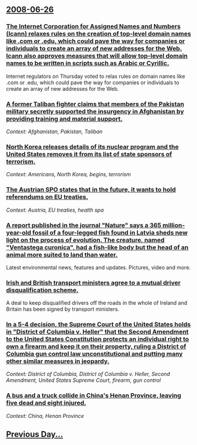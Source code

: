 ## [2008-06-26](/news/2008/06/26/index.md)

### [ The Internet Corporation for Assigned Names and Numbers (Icann) relaxes rules on the creation of top-level domain names like .com or .edu, which could pave the way for companies or individuals to create an array of new addresses for the Web. Icann also approves measures that will allow top-level domain names to be written in scripts such as Arabic or Cyrillic. ](/news/2008/06/26/the-internet-corporation-for-assigned-names-and-numbers-icann-relaxes-rules-on-the-creation-of-top-level-domain-names-like-com-or-edu.md)
Internet regulators on Thursday voted to relax rules on domain names like .com or .edu, which could pave the way for companies or individuals to create an array of new addresses for the Web.

### [ A former Taliban fighter claims that members of the Pakistan military secretly supported the insurgency in Afghanistan by providing training and material support. ](/news/2008/06/26/a-former-taliban-fighter-claims-that-members-of-the-pakistan-military-secretly-supported-the-insurgency-in-afghanistan-by-providing-trainin.md)
_Context: Afghanistan, Pakistan, Taliban_

### [ North Korea releases details of its nuclear program and the United States removes it from its list of state sponsors of terrorism. ](/news/2008/06/26/north-korea-releases-details-of-its-nuclear-program-and-the-united-states-removes-it-from-its-list-of-state-sponsors-of-terrorism.md)
_Context: Americans, North Korea, begins, terrorism_

### [ The Austrian SPO states that in the future, it wants to hold referendums on EU treaties. ](/news/2008/06/26/the-austrian-spa-states-that-in-the-future-it-wants-to-hold-referendums-on-eu-treaties.md)
_Context: Austria, EU treaties, health spa_

### [ A report published in the journal "Nature" says a 365 million-year-old fossil of a four-legged fish found in Latvia sheds new light on the process of evolution. The creature, named "Ventastega curonica", had a fish-like body but the head of an animal more suited to land than water. ](/news/2008/06/26/a-report-published-in-the-journal-nature-says-a-365-million-year-old-fossil-of-a-four-legged-fish-found-in-latvia-sheds-new-light-on-the.md)
Latest environmental news, features and updates. Pictures, video and more. 

### [ Irish and British transport ministers agree to a mutual driver disqualification scheme. ](/news/2008/06/26/irish-and-british-transport-ministers-agree-to-a-mutual-driver-disqualification-scheme.md)
A deal to keep disqualified drivers off the roads in the whole of Ireland and Britain has been signed by transport ministers.

### [ In a 5-4 decision, the Supreme Court of the United States holds in "District of Columbia v. Heller" that the Second Amendment to the United States Constitution protects an individual right to own a firearm and keep it on their property, ruling a District of Columbia gun control law unconstitutional and putting many other similar measures in jeopardy. ](/news/2008/06/26/in-a-5a4-decision-the-supreme-court-of-the-united-states-holds-in-district-of-columbia-v-heller-that-the-second-amendment-to-the-unit.md)
_Context: District of Columbia, District of Columbia v. Heller, Second Amendment, United States Supreme Court, firearm, gun control_

### [ A bus and a truck collide in China's Henan Province, leaving five dead and eight injured. ](/news/2008/06/26/a-bus-and-a-truck-collide-in-china-s-henan-province-leaving-five-dead-and-eight-injured.md)
_Context: China, Henan Province_

## [Previous Day...](/news/2008/06/25/index.md)

